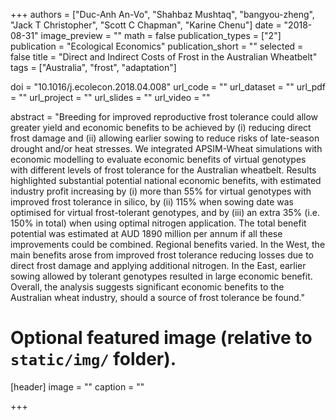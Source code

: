 +++
authors = ["Duc-Anh An-Vo", "Shahbaz Mushtaq", "bangyou-zheng", "Jack T Christopher", "Scott C Chapman", "Karine Chenu"]
date = "2018-08-31"
image_preview = ""
math = false
publication_types = ["2"]
publication = "Ecological Economics"
publication_short = ""
selected = false
title = "Direct and Indirect Costs of Frost in the Australian Wheatbelt"
tags = ["Australia", "frost", "adaptation"]

doi = "10.1016/j.ecolecon.2018.04.008"
url_code = ""
url_dataset = ""
url_pdf = ""
url_project = ""
url_slides = ""
url_video = ""

abstract = "Breeding for improved reproductive frost tolerance could allow greater yield and economic benefits to be achieved by (i) reducing direct frost damage and (ii) allowing earlier sowing to reduce risks of late-season drought and/or heat stresses. We integrated APSIM-Wheat simulations with economic modelling to evaluate economic benefits of virtual genotypes with different levels of frost tolerance for the Australian wheatbelt. Results highlighted substantial potential national economic benefits, with estimated industry profit increasing by (i) more than 55% for virtual genotypes with improved frost tolerance in silico, by (ii) 115% when sowing date was optimised for virtual frost-tolerant genotypes, and by (iii) an extra 35% (i.e. 150% in total) when using optimal nitrogen application. The total benefit potential was estimated at AUD 1890 million per annum if all these improvements could be combined. Regional benefits varied. In the West, the main benefits arose from improved frost tolerance reducing losses due to direct frost damage and applying additional nitrogen. In the East, earlier sowing allowed by tolerant genotypes resulted in large economic benefit. Overall, the analysis suggests significant economic benefits to the Australian wheat industry, should a source of frost tolerance be found."


# Optional featured image (relative to `static/img/` folder).
[header]
image = ""
caption = ""

+++
